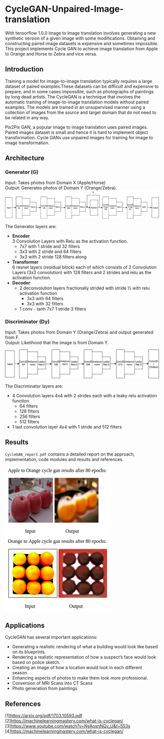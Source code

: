 # CycleGAN-Unpaired-Image-translation 
With tensorflow 1.0.0
Image to Image translation involves generating a new synthetic version of a given image with some modifications. Obtaining and constructing paired image datasets is  expensive and sometimes impossible. This project implements Cycle GAN to achieve image translation from Apple to Orange and Horse to Zebra and vice versa.

## Introduction

Training a model for image-to-image translation typically requires a large dataset of paired examples.These datasets can be difficult and expensive to prepare, and in some cases impossible, such as photographs of paintings by long dead artists. The CycleGAN is a technique that involves the automatic training of image-to-image translation models without paired examples. The models are trained in an unsupervised manner using a collection of images from the source and target domain that do not need to be related in any way.

Pix2Pix GAN, a popular image to image translation uses paired images. Paired images dataset is small and hence it is hard to implement object transformation. Cycle GANs use unpaired images for training for image to image transformation.

## Architecture
 
### **Generator (G)**
Input: Takes photos from Domain X (Apple/Horse)    
Output: Generates photos of Domain Y (Orange/Zebra).  
![generator](gen.png)

The Generator layers are:
- **Encoder**   
3 Convolution Layers with Relu as the activation function.
    - 7x7 with 1 stride and 32 filters 
    - 3x3 with 2 stride and 64 filters
    - 3x3 with 2 stride 128 filters  along
- **Transformer**   
6 resnet layers (residual block) each of which consists of 2 Convolution Layers (3x3 convolution) with 128 filters and 2 strides and relu as the activation function. 
- **Decoder**
    - 2 deconvolution layers fractionally strided with stride ½ with relu activation function
        - 3x3 with 64 filters 
        - 3x3 with 32 filters 
    - 1 conv - tanh 7x7 1 stride 3 filters

### **Discriminator (Dy)**
Input: Takes photos from  Domain Y (Orange/Zebra) and output generated from F.                                         
Output: Likelihood that the image is from Domain Y.   

![discriminator](disc.png)

The Discriminator layers are:
- 4 Convolution layers 4x4 with 2 strides each with a leaky relu activation function
    - 64 filters
    - 128 filters
    - 256 filters
    - 512 filters
- 1 last convolution layer 4x4 with 1 stride and 512 filters


## Results

`CycleGAN_report.pdf` contains a detailed report on the approach, implementation, code modules and results and references. 

![results](results.png)

## Applications
CycleGAN has several important applications:

- Generating a realistic rendering of what a building would look like based on its blueprints.
- Rendering a realistic representation of how a suspect’s face would look based on police sketch.
- Creating an image of how a location would look in each different season.
- Enhancing aspects of photos to make them look more professional.
- Conversion of MRI Scans into CT Scans
- Photo generation from paintings

## References
[1]https://arxiv.org/pdf/1703.10593.pdf   
[2]https://machinelearningmastery.com/what-is-cyclegan/   
[3]https://www.youtube.com/watch?v=NyAosnNQv_U&t=553s   
[4]https://machinelearningmastery.com/what-is-cyclegan/   
